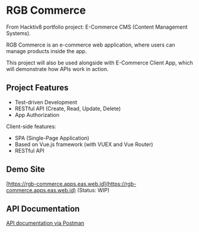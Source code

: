 # RGB Commerce

From Hacktiv8 portfolio project: E-Commerce CMS (Content Management Systems).

RGB Commerce is an e-commerce web application, where users can manage products inside the app.

This project will also be used alongside with E-Commerce Client App, which will demonstrate how APIs work in action.

## Project Features

- Test-driven Development
- RESTful API (Create, Read, Update, Delete)
- App Authorization

Client-side features:

- SPA (Single-Page Application)
- Based on Vue.js framework (with VUEX and Vue Router)
- RESTful API

## Demo Site

[https://rgb-commerce.apps.eas.web.id](https://rgb-commerce.apps.eas.web.id) (Status: WIP)

## API Documentation

[API documentation via Postman](https://documenter.getpostman.com/view/12544095/TVKBXy4N)
